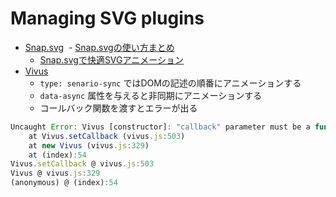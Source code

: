 # Managing SVG plugins

- [Snap.svg](http://snapsvg.io/)
  - [Snap.svgの使い方まとめ](http://www.h2.dion.ne.jp/~defghi/snapsvg/snapsvg.xhtml)
  - [Snap.svgで快適SVGアニメーション](https://app.codegrid.net/entry/snapsvg-1)
- [Vivus](https://github.com/maxwellito/vivus)<br>
  - `type: senario-sync` ではDOMの記述の順番にアニメーションする
  - `data-async` 属性を与えると非同期にアニメーションする
  - コールバック関数を渡すとエラーが出る

```js
Uncaught Error: Vivus [constructor]: "callback" parameter must be a function
    at Vivus.setCallback (vivus.js:503)
    at new Vivus (vivus.js:329)
    at (index):54
Vivus.setCallback @ vivus.js:503
Vivus @ vivus.js:329
(anonymous) @ (index):54
```
